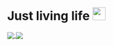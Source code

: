 <h1>
  Just living life
  <img src="https://media.giphy.com/media/3o85xAYQLOhSrmINHO/giphy.gif" width="30px"/>
</h1>

<a href="https://github.com/anuraghazra/github-readme-stats" >
  <img align="center" src="https://github-readme-stats.vercel.app/api?username=TheDarkLach&count_private=true&show_icons=true&theme=midnight-purple" />
</a>
<a href="https://github.com/anuraghazra/github-readme-stats">
  <img align="center" src="https://github-readme-stats.vercel.app/api/top-langs/?username=TheDarkLach&layout=compact&theme=midnight-purple&count_private=true" />
</a>
